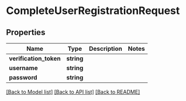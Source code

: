 # CompleteUserRegistrationRequest

## Properties
Name | Type | Description | Notes
------------ | ------------- | ------------- | -------------
**verification_token** | **string** |  | 
**username** | **string** |  | 
**password** | **string** |  | 

[[Back to Model list]](../README.md#documentation-for-models) [[Back to API list]](../README.md#documentation-for-api-endpoints) [[Back to README]](../README.md)


